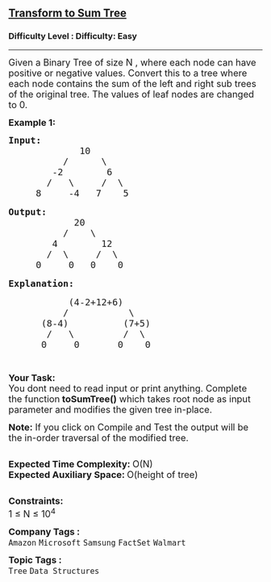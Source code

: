 <h2><a href="https://www.geeksforgeeks.org/problems/transform-to-sum-tree/1?page=4&category=Tree&sortBy=submissions">Transform to Sum Tree</a></h2><h3>Difficulty Level : Difficulty: Easy</h3><hr><div class="problems_problem_content__Xm_eO"><p><span style="font-size:18px">Given a Binary Tree of size N , where each node can have positive or negative values. Convert this to a tree where each node contains the sum of the left and right sub trees of the original tree. The values of leaf nodes are changed to 0.</span></p>

<p><strong><span style="font-size:18px">Example 1:</span></strong></p>

<pre><span style="font-size:18px"><strong>Input:</strong>
             10
          /      \
        -2        6
       /   \     /  \
     8     -4   7    5</span>

<span style="font-size:18px"><strong>Output:</strong>
            20
          /    \
        4        12
       /  \     /  \
     0     0   0    0</span>

<strong><span style="font-size:18px">Explanation:</span></strong>

<span style="font-size:18px">           (4-2+12+6)
          /           \
      (8-4)          (7+5)
       /   \         /  \
      0     0       0    0</span></pre>

<p>&nbsp;</p>

<p><span style="font-size:18px"><strong>Your Task: &nbsp;</strong><br>
You dont need to read input or print anything. Complete the function<strong> toSumTree()</strong> which takes root node as input parameter and modifies the given tree in-place.</span></p>

<p><span style="font-size:18px"><strong>Note:</strong> If you click on Compile and Test the output will be the in-order traversal of the modified tree.</span></p>

<p><br>
<span style="font-size:18px"><strong>Expected Time Complexity: </strong>O(N)<br>
<strong>Expected Auxiliary Space: </strong>O(height of tree)</span><br>
&nbsp;</p>

<p><span style="font-size:18px"><strong>Constraints:</strong><br>
1 ≤ N&nbsp;≤ 10<sup>4</sup></span></p>
</div><p><span style=font-size:18px><strong>Company Tags : </strong><br><code>Amazon</code>&nbsp;<code>Microsoft</code>&nbsp;<code>Samsung</code>&nbsp;<code>FactSet</code>&nbsp;<code>Walmart</code>&nbsp;<br><p><span style=font-size:18px><strong>Topic Tags : </strong><br><code>Tree</code>&nbsp;<code>Data Structures</code>&nbsp;